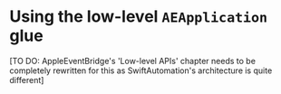 # Using the low-level `AEApplication` glue

[TO DO: AppleEventBridge's  'Low-level APIs' chapter needs to be completely rewritten for this as SwiftAutomation's architecture is quite different]

